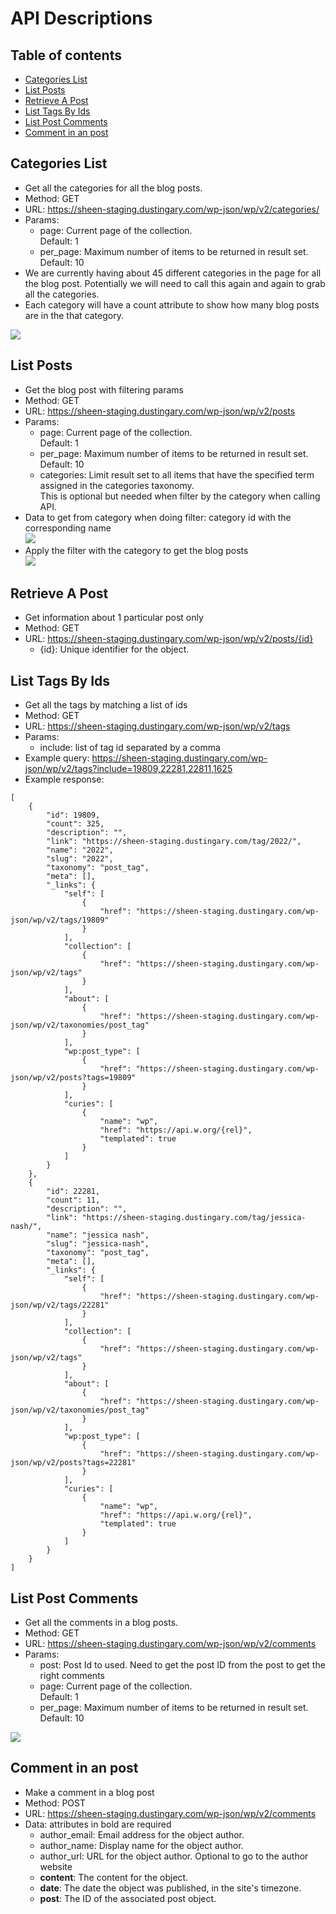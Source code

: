 # API Descriptions 

## Table of contents
* [Categories List](#categories-list) 
* [List Posts](#list-posts)
* [Retrieve A Post](#retrieve-a-post)
* [List Tags By Ids](#list-tags-by-ids)
* [List Post Comments](#list-post-comments)
* [Comment in an post](#comment-in-an-post) 


## Categories List
* Get all the categories for all the blog posts.
* Method: GET 
* URL: https://sheen-staging.dustingary.com/wp-json/wp/v2/categories/
* Params: 
    * page: Current page of the collection. <br />
    Default: 1
    * per_page: Maximum number of items to be returned in result set. <br />
    Default: 10 
* We are currently having about 45 different categories in the page for all the blog post. Potentially we will need to call this again and again to grab all the categories. 
* Each category will have a count attribute to show how many blog posts are in the that category. 

<img src="../../../public/back-end/word-press/blogs/list-categories.JPG">


## List Posts
* Get the blog post with filtering params 
* Method: GET 
* URL: https://sheen-staging.dustingary.com/wp-json/wp/v2/posts 
* Params: 
    * page: Current page of the collection. <br />
    Default: 1
    * per_page: Maximum number of items to be returned in result set. <br />
    Default: 10 
    * categories: Limit result set to all items that have the specified term assigned in the categories taxonomy. <br />
    This is optional but needed when filter by the category when calling API. 
* Data to get from category when doing filter: category id with the corresponding name<br />
    <img src="../../../public/back-end/word-press/blogs/category-data.JPG">
* Apply the filter with the category to get the blog posts <br />
    <img src="../../../public/back-end/word-press/blogs/list-post-by-categories.JPG">


## Retrieve A Post
* Get information about 1 particular post only
* Method: GET 
* URL: https://sheen-staging.dustingary.com/wp-json/wp/v2/posts/{id}
    * {id}: Unique identifier for the object. 

## List Tags By Ids
* Get all the tags by matching a list of ids
* Method: GET 
* URL: https://sheen-staging.dustingary.com/wp-json/wp/v2/tags
* Params: 
    * include: list of tag id separated by a comma
* Example query: https://sheen-staging.dustingary.com/wp-json/wp/v2/tags?include=19809,22281,22811,1625
* Example response: 
```
[
    {
        "id": 19809,
        "count": 325,
        "description": "",
        "link": "https://sheen-staging.dustingary.com/tag/2022/",
        "name": "2022",
        "slug": "2022",
        "taxonomy": "post_tag",
        "meta": [],
        "_links": {
            "self": [
                {
                    "href": "https://sheen-staging.dustingary.com/wp-json/wp/v2/tags/19809"
                }
            ],
            "collection": [
                {
                    "href": "https://sheen-staging.dustingary.com/wp-json/wp/v2/tags"
                }
            ],
            "about": [
                {
                    "href": "https://sheen-staging.dustingary.com/wp-json/wp/v2/taxonomies/post_tag"
                }
            ],
            "wp:post_type": [
                {
                    "href": "https://sheen-staging.dustingary.com/wp-json/wp/v2/posts?tags=19809"
                }
            ],
            "curies": [
                {
                    "name": "wp",
                    "href": "https://api.w.org/{rel}",
                    "templated": true
                }
            ]
        }
    },
    {
        "id": 22281,
        "count": 11,
        "description": "",
        "link": "https://sheen-staging.dustingary.com/tag/jessica-nash/",
        "name": "jessica nash",
        "slug": "jessica-nash",
        "taxonomy": "post_tag",
        "meta": [],
        "_links": {
            "self": [
                {
                    "href": "https://sheen-staging.dustingary.com/wp-json/wp/v2/tags/22281"
                }
            ],
            "collection": [
                {
                    "href": "https://sheen-staging.dustingary.com/wp-json/wp/v2/tags"
                }
            ],
            "about": [
                {
                    "href": "https://sheen-staging.dustingary.com/wp-json/wp/v2/taxonomies/post_tag"
                }
            ],
            "wp:post_type": [
                {
                    "href": "https://sheen-staging.dustingary.com/wp-json/wp/v2/posts?tags=22281"
                }
            ],
            "curies": [
                {
                    "name": "wp",
                    "href": "https://api.w.org/{rel}",
                    "templated": true
                }
            ]
        }
    }
]
```

## List Post Comments
* Get all the comments in a blog posts.
* Method: GET 
* URL: https://sheen-staging.dustingary.com/wp-json/wp/v2/comments
* Params: 
    * post: Post Id to used. Need to get the post ID from the post to get the right comments 
    * page: Current page of the collection. <br />
    Default: 1
    * per_page: Maximum number of items to be returned in result set. <br />
    Default: 10 
<img src="../../../public/back-end/word-press/blogs/list-post-comments.JPG">


## Comment in an post
* Make a comment in a blog post 
* Method: POST 
* URL: https://sheen-staging.dustingary.com/wp-json/wp/v2/comments
* Data: attributes in bold are required
    * author_email: Email address for the object author.
    * author_name: Display name for the object author.
    * author_url: URL for the object author. Optional to go to the author website 
    * <b>content</b>: The content for the object. 
    * <b>date</b>: The date the object was published, in the site's timezone.
    * <b>post</b>: The ID of the associated post object.
